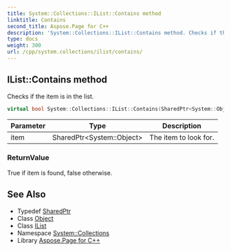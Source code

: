 ```yaml
---
title: System::Collections::IList::Contains method
linktitle: Contains
second_title: Aspose.Page for C++
description: 'System::Collections::IList::Contains method. Checks if the item is in the list in C++.'
type: docs
weight: 300
url: /cpp/system.collections/ilist/contains/
---
```

## IList::Contains method


Checks if the item is in the list.

```cpp
virtual bool System::Collections::IList::Contains(SharedPtr<System::Object> item) const =0
```


| Parameter | Type | Description |
| --- | --- | --- |
| item | SharedPtr\<System::Object\> | The item to look for. |

### ReturnValue

True if item is found, false otherwise.

## See Also

* Typedef [SharedPtr](../../../system/sharedptr/)
* Class [Object](../../../system/object/)
* Class [IList](../)
* Namespace [System::Collections](../../)
* Library [Aspose.Page for C++](../../../)
